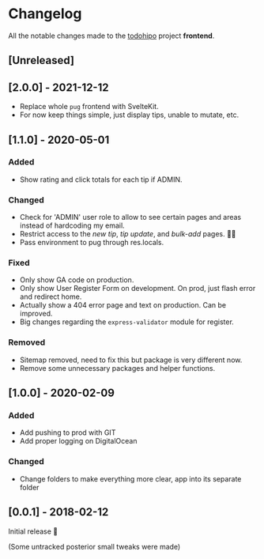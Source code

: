 # Changelog

All the notable changes made to the [todohipo](https://todohipo.com) project **frontend**.

## [Unreleased]

## [2.0.0] - 2021-12-12

- Replace whole `pug` frontend with SvelteKit.
- For now keep things simple, just display tips, unable to mutate, etc.

## [1.1.0] - 2020-05-01

### Added

- Show rating and click totals for each tip if ADMIN.

### Changed

- Check for 'ADMIN' user role to allow to see certain pages and areas instead of hardcoding my email.
- Restrict access to the _new tip_, _tip update_, and _bulk-add_ pages. 🤦‍♂️
- Pass environment to pug through res.locals.

### Fixed

- Only show GA code on production.
- Only show User Register Form on development. On prod, just flash error and redirect home.
- Actually show a 404 error page and text on production. Can be improved.
- Big changes regarding the `express-validator` module for register.

### Removed

- Sitemap removed, need to fix this but package is very different now.
- Remove some unnecessary packages and helper functions.

## [1.0.0] - 2020-02-09

### Added

- Add pushing to prod with GIT
- Add proper logging on DigitalOcean

### Changed

- Change folders to make everything more clear, app into its separate folder

## [0.0.1] - 2018-02-12

Initial release 🎊

(Some untracked posterior small tweaks were made)
